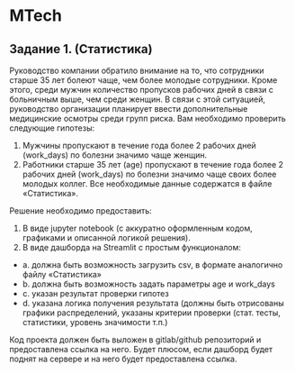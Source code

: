 # MTech
## Задание 1. (Статистика)

Руководство компании обратило внимание на то, что сотрудники старше 35 лет болеют чаще, чем более молодые сотрудники. Кроме этого, среди мужчин количество пропусков рабочих дней в связи с больничным выше, чем среди женщин. В связи с этой ситуацией, руководство организации планирует ввести дополнительные медицинские осмотры среди групп риска. 
Вам необходимо проверить следующие гипотезы:
1)	Мужчины пропускают в течение года более 2 рабочих дней (work_days) по болезни значимо чаще женщин.
2)	Работники старше 35 лет (age) пропускают в течение года более 2 рабочих дней (work_days) по болезни значимо чаще своих более молодых коллег.
Все необходимые данные содержатся в файле «Статистика».

Решение необходимо предоставить: 
1)	В виде jupyter notebook (с аккуратно оформленным кодом, графиками и описанной логикой решения). 
2)	В виде дашборда на Streamlit с простым функционалом: 
 - a.	должна быть возможность загрузить csv, в формате аналогично файлу «Статистика»
 - b.	должна быть возможность задать параметры age и work_days
 - c.	указан результат проверки гипотез
 - d.	указана логика получения результата (должны быть отрисованы графики распределений, указаны критерии проверки (стат. тесты, статистики, уровень значимости т.п.) 

Код проекта должен быть выложен в gitlab/github репозиторий и предоставлена ссылка на него. Будет плюсом, если дашборд будет поднят на сервере и на него будет предоставлена ссылка.
